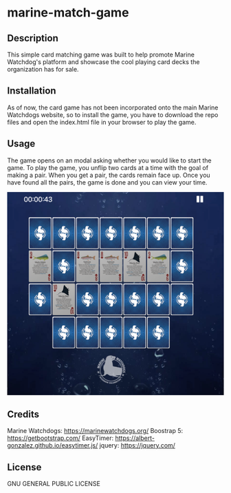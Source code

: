 # marine-match-game

## Description

This simple card matching game was built to help promote Marine Watchdog's platform and showcase the cool playing card decks the organization has for sale.


## Installation

As of now, the card game has not been incorporated onto the main Marine Watchdogs website, so to install the game, you have to download the repo files and open the index.html file in your browser to play the game.

## Usage

The game opens on an modal asking whether you would like to start the game. To play the game, you unflip two cards at a time with the goal of making a pair. When you get a pair, the cards remain face up. Once you have found all the pairs, the game is done and you can view your time.

![screenshot of card matching game ~30 seconds in](assets/images/screenshot.png)

## Credits

Marine Watchdogs: https://marinewatchdogs.org/
Boostrap 5: https://getbootstrap.com/
EasyTimer: https://albert-gonzalez.github.io/easytimer.js/
jquery: https://jquery.com/

## License

GNU GENERAL PUBLIC LICENSE